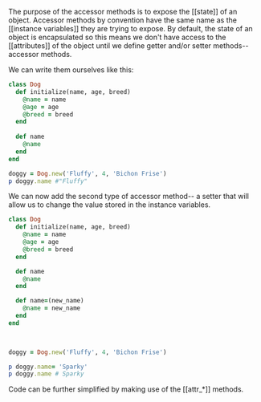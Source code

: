 The purpose of the accessor methods is to expose the [[state]] of an object. Accessor methods by convention have the same name as the [[instance variables]] they are trying to expose. By default, the state of an object is encapsulated so this means we don't have access to the [[attributes]] of the object until we define getter and/or setter methods-- accessor methods. 

We can write them ourselves like this:
```ruby
class Dog
  def initialize(name, age, breed)
    @name = name
	@age = age
	@breed = breed
  end
  
  def name
	@name
  end
end

doggy = Dog.new('Fluffy', 4, 'Bichon Frise')
p doggy.name #"Fluffy"
```
We can now add the second type of accessor method-- a setter that will allow us to change the value stored in the instance variables. 
```ruby
class Dog
  def initialize(name, age, breed)
	@name = name
	@age = age
	@breed = breed
  end

  def name
	@name
  end

  def name=(new_name)
	@name = new_name
  end
end

  

doggy = Dog.new('Fluffy', 4, 'Bichon Frise')

p doggy.name= 'Sparky' 
p doggy.name # Sparky
```

Code can be further simplified by making use of the [[attr_*]] methods. 